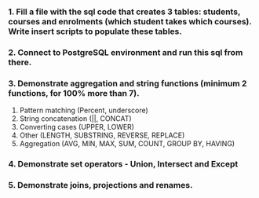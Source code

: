 ### 1. Fill a file with the sql code that creates 3 tables: students, courses and enrolments (which student takes which courses). Write insert scripts to populate these tables.

### 2. Connect to PostgreSQL environment and run this sql from there.

### 3. Demonstrate aggregation and string functions (minimum 2 functions, for 100% more than 7).

1. Pattern matching (Percent, underscore)
2. String concatenation (||, CONCAT)
3. Converting cases (UPPER, LOWER)
4. Other (LENGTH, SUBSTRING, REVERSE, REPLACE)
5. Aggregation (AVG, MIN, MAX, SUM, COUNT, GROUP BY, HAVING)

### 4. Demonstrate set operators - Union, Intersect and Except

### 5. Demonstrate joins, projections and renames.
